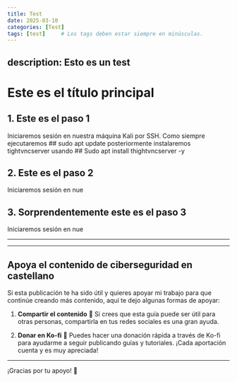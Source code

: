```yaml
---
title: Test
date: 2025-03-10
categories: [Test]
tags: [test]     # Los tags deben estar siempre en minúsculas.
---
```

description: Esto es un test
---
# Este es el título principal

## 1. Este es el paso 1
Iniciaremos sesión en nuestra máquina Kali por SSH. Como siempre ejecutaremos
	## sudo apt update 
posteriormente instalaremos tightvncserver usando
	## Sudo apt install thightvncserver -y 


## 2. Este es el paso 2
Iniciaremos sesión en nue

## 3. Sorprendentemente este es el paso 3
Iniciaremos sesión en nue


---
---

## Apoya el contenido de ciberseguridad en castellano

Si esta publicación te ha sido útil y quieres apoyar mi trabajo para que continúe creando más contenido, aquí te dejo algunas formas de apoyar:

1. **Compartir el contenido**  📲
   Si crees que esta guía puede ser útil para otras personas, compartirla en tus redes sociales es una gran ayuda. 

2. **Donar en Ko-fi**  💖
   Puedes hacer una donación rápida a través de Ko-fi para ayudarme a seguir publicando guías y tutoriales. ¡Cada aportación cuenta y es muy apreciada! 

   <script type='text/javascript' src='https://storage.ko-fi.com/cdn/widget/Widget_2.js'></script><script type='text/javascript'>kofiwidget2.init('Apoya este contenido!', '#3964ad', 'A0A41BO608');kofiwidget2.draw();</script> 

---

¡Gracias por tu apoyo! 🙏


